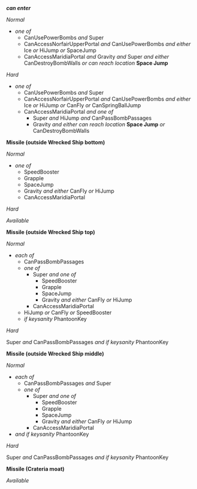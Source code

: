 ﻿***can enter***

*Normal*

- *one of*
  - CanUsePowerBombs *and* Super
  - CanAccessNorfairUpperPortal *and* CanUsePowerBombs *and either* Ice *or* HiJump *or* SpaceJump
  - CanAccessMaridiaPortal *and* Gravity *and* Super *and either* CanDestroyBombWalls *or* *can reach location* **Space Jump**

*Hard*

- *one of*
  - CanUsePowerBombs *and* Super
  - CanAccessNorfairUpperPortal *and* CanUsePowerBombs *and either* Ice *or* HiJump *or* CanFly *or* CanSpringBallJump
  - CanAccessMaridiaPortal *and one of*
    - Super *and* HiJump *and* CanPassBombPassages
    - Gravity *and either* *can reach location* **Space Jump** *or* CanDestroyBombWalls

**Missile (outside Wrecked Ship bottom)**

*Normal*

- *one of*
  - SpeedBooster
  - Grapple
  - SpaceJump
  - Gravity *and either* CanFly *or* HiJump
  - CanAccessMaridiaPortal

*Hard*

*Available*

**Missile (outside Wrecked Ship top)**

*Normal*

- *each of*
  - CanPassBombPassages
  - *one of*
    - Super *and one of*
      - SpeedBooster
      - Grapple
      - SpaceJump
      - Gravity *and either* CanFly *or* HiJump
    - CanAccessMaridiaPortal
  - HiJump *or* CanFly *or* SpeedBooster
  - *if keysanity* PhantoonKey

*Hard*

Super *and* CanPassBombPassages *and if keysanity* PhantoonKey

**Missile (outside Wrecked Ship middle)**

*Normal*

- *each of*
  - CanPassBombPassages *and* Super
  - *one of*
    - Super *and one of*
      - SpeedBooster
      - Grapple
      - SpaceJump
      - Gravity *and either* CanFly *or* HiJump
    - CanAccessMaridiaPortal
- *and if keysanity* PhantoonKey

*Hard*

Super *and* CanPassBombPassages *and if keysanity* PhantoonKey

**Missile (Crateria moat)**

*Available*
